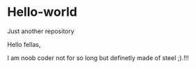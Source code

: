 # Hello-world
Just another repository

Hello fellas,

I am noob coder not for so long but definetly made of steel ;).!!!
